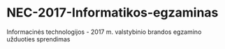# NEC-2017-Informatikos-egzaminas
Informacinės technologijos - 2017 m. valstybinio brandos egzamino užduoties sprendimas

